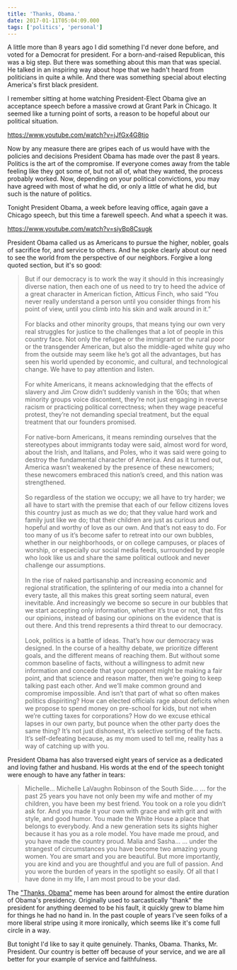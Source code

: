 ```yaml
---
title: 'Thanks, Obama.'
date: 2017-01-11T05:04:09.000
tags: ['politics', 'personal']
---
```


A little more than 8 years ago I did something I'd never done before, and voted for a Democrat for president. For a born-and-raised Republican, this was a big step. But there was something about this man that was special. He talked in an inspiring way about hope that we hadn't heard from politicians in quite a while. And there was something special about electing America's first black president.

I remember sitting at home watching President-Elect Obama give an acceptance speech before a massive crowd at Grant Park in Chicago. It seemed like a turning point of sorts, a reason to be hopeful about our political situation.

https://www.youtube.com/watch?v=jJfGx4G8tjo

Now by any measure there are gripes each of us would have with the policies and decisions President Obama has made over the past 8 years. Politics is the art of the compromise. If everyone comes away from the table feeling like they got some of, but not all of, what they wanted, the process probably worked. Now, depending on your political convictions, you may have agreed with most of what he did, or only a little of what he did, but such is the nature of politics.

Tonight President Obama, a week before leaving office, again gave a Chicago speech, but this time a farewell speech. And what a speech it was.

https://www.youtube.com/watch?v=siyBp8Csugk

President Obama called us as Americans to pursue the higher, nobler, goals of sacrifice for, and service to others. And he spoke clearly about our need to see the world from the perspective of our neighbors. Forgive a long quoted section, but it's so good:

> But if our democracy is to work the way it should in this increasingly diverse nation, then each one of us need to try to heed the advice of a great character in American fiction, Atticus Finch, who said “You never really understand a person until you consider things from his point of view, until you climb into his skin and walk around in it.”
> <br/>  
> For blacks and other minority groups, that means tying our own very real struggles for justice to the challenges that a lot of people in this country face. Not only the refugee or the immigrant or the rural poor or the transgender American, but also the middle-aged white guy who from the outside may seem like he’s got all the advantages, but has seen his world upended by economic, and cultural, and technological change. We have to pay attention and listen.
> <br/>  
> For white Americans, it means acknowledging that the effects of slavery and Jim Crow didn’t suddenly vanish in the ’60s; that when minority groups voice discontent, they’re not just engaging in reverse racism or practicing political correctness; when they wage peaceful protest, they’re not demanding special treatment, but the equal treatment that our founders promised.
> <br/>  
> For native-born Americans, it means reminding ourselves that the stereotypes about immigrants today were said, almost word for word, about the Irish, and Italians, and Poles, who it was said were going to destroy the fundamental character of America. And as it turned out, America wasn’t weakened by the presence of these newcomers; these newcomers embraced this nation’s creed, and this nation was strengthened.
> <br/>  
> So regardless of the station we occupy; we all have to try harder; we all have to start with the premise that each of our fellow citizens loves this country just as much as we do; that they value hard work and family just like we do; that their children are just as curious and hopeful and worthy of love as our own. And that’s not easy to do. For too many of us it’s become safer to retreat into our own bubbles, whether in our neighborhoods, or on college campuses, or places of worship, or especially our social media feeds, surrounded by people who look like us and share the same political outlook and never challenge our assumptions.
> <br/>  
> In the rise of naked partisanship and increasing economic and regional stratification, the splintering of our media into a channel for every taste, all this makes this great sorting seem natural, even inevitable. And increasingly we become so secure in our bubbles that we start accepting only information, whether it’s true or not, that fits our opinions, instead of basing our opinions on the evidence that is out there. And this trend represents a third threat to our democracy.
> <br/>  
> Look, politics is a battle of ideas. That’s how our democracy was designed. In the course of a healthy debate, we prioritize different goals, and the different means of reaching them. But without some common baseline of facts, without a willingness to admit new information and concede that your opponent might be making a fair point, and that science and reason matter, then we’re going to keep talking past each other. And we’ll make common ground and compromise impossible. And isn’t that part of what so often makes politics dispiriting? How can elected officials rage about deficits when we propose to spend money on pre-school for kids, but not when we’re cutting taxes for corporations? How do we excuse ethical lapses in our own party, but pounce when the other party does the same thing? It’s not just dishonest, it’s selective sorting of the facts. It’s self-defeating because, as my mom used to tell me, reality has a way of catching up with you.

President Obama has also traversed eight years of service as a dedicated and loving father and husband. His words at the end of the speech tonight were enough to have any father in tears:

> Michelle... Michelle LaVaughn Robinson of the South Side... ... for the past 25 years you have not only been my wife and mother of my children, you have been my best friend. You took on a role you didn’t ask for. And you made it your own with grace and with grit and with style, and good humor. You made the White House a place that belongs to everybody. And a new generation sets its sights higher because it has you as a role model. You have made me proud, and you have made the country proud. Malia and Sasha... ... under the strangest of circumstances you have become two amazing young women. You are smart and you are beautiful. But more importantly, you are kind and you are thoughtful and you are full of passion. And you wore the burden of years in the spotlight so easily. Of all that I have done in my life, I am most proud to be your dad.

The ["Thanks, Obama"](http://knowyourmeme.com/memes/thanks-obama) meme has been around for almost the entire duration of Obama's presidency. Originally used to sarcastically "thank" the president for anything deemed to be his fault, it quickly grew to blame him for things he had no hand in. In the past couple of years I've seen folks of a more liberal stripe using it more ironically, which seems like it's come full circle in a way.

But tonight I'd like to say it quite genuinely. Thanks, Obama. Thanks, Mr. President. Our country is better off because of your service, and we are all better for your example of service and faithfulness.
